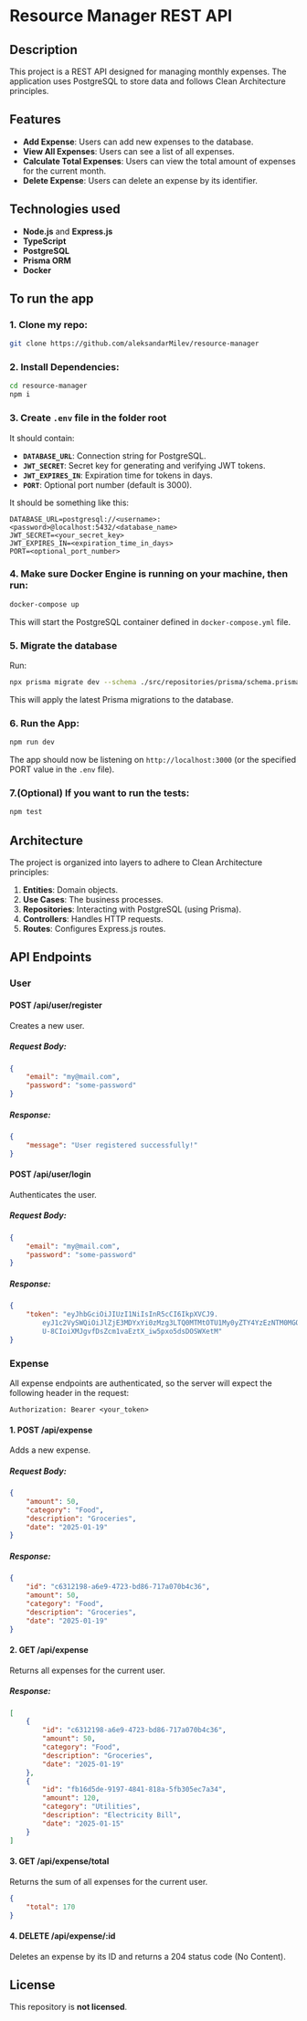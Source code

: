 # Resource Manager REST API

## Description
This project is a REST API designed for managing monthly expenses. The application uses PostgreSQL to store data and follows Clean Architecture principles.

## Features
- **Add Expense**: Users can add new expenses to the database.
- **View All Expenses**: Users can see a list of all expenses.
- **Calculate Total Expenses**: Users can view the total amount of expenses for the current month.
- **Delete Expense**: Users can delete an expense by its identifier.
  
## Technologies used
- **Node.js** and **Express.js**
- **TypeScript**
- **PostgreSQL**
- **Prisma ORM**
- **Docker**

## To run the app
### 1. Clone my repo:
```bash
git clone https://github.com/aleksandarMilev/resource-manager
```

### 2. Install Dependencies:
```bash
cd resource-manager
npm i
```

### 3. Create ``.env`` file in the folder root
It should contain:
- **``DATABASE_URL``**: Connection string for PostgreSQL.
- **``JWT_SECRET``**: Secret key for generating and verifying JWT tokens.
- **``JWT_EXPIRES_IN``**: Expiration time for tokens in days.
- **``PORT``**: Optional port number (default is 3000).

It should be something like this:
```plaintext
DATABASE_URL=postgresql://<username>:<password>@localhost:5432/<database_name>
JWT_SECRET=<your_secret_key>
JWT_EXPIRES_IN=<expiration_time_in_days>
PORT=<optional_port_number>
```

### 4. Make sure Docker Engine is running on your machine, then run:
```bash
docker-compose up
```
This will start the PostgreSQL container defined in ``docker-compose.yml`` file.

### 5. Migrate the database
Run:
```bash
npx prisma migrate dev --schema ./src/repositories/prisma/schema.prisma
```
This will apply the latest Prisma migrations to the database.

### 6. Run the App:
```bash
npm run dev
```
The app should now be listening on ``http://localhost:3000`` (or the specified PORT value in the ``.env`` file).

### 7.(Optional) If you want to run the tests:
```bash
npm test
```

## Architecture
The project is organized into layers to adhere to Clean Architecture principles:

1. **Entities**: Domain objects.
2. **Use Cases**: The business processes.
3. **Repositories**: Interacting with PostgreSQL (using Prisma).
4. **Controllers**: Handles HTTP requests.
5. **Routes**: Configures Express.js routes.

## API Endpoints
### User

#### **POST /api/user/register**
Creates a new user.

##### Request Body:
```json
{
    "email": "my@mail.com",
    "password": "some-password"
}
```

##### Response:
```json
{
    "message": "User registered successfully!"
}
```

#### **POST /api/user/login**
Authenticates the user.

##### Request Body:
```json
{
    "email": "my@mail.com",
    "password": "some-password"
}
```

##### Response:
```json
{
    "token": "eyJhbGciOiJIUzI1NiIsInR5cCI6IkpXVCJ9.
        eyJ1c2VySWQiOiJlZjE3MDYxYi0zMzg3LTQ0MTMtOTU1My0yZTY4YzEzNTM0MGQiLCJyb2xlIjoiVVNFUiIsImlhdCI6MTczNzI4OTg5MywiZXhwIjoxNzM3ODk0NjkzfQ.
        U-8CIoiXMJgvfDsZcm1vaEztX_iw5pxo5dsDOSWXetM"
}
```

### Expense
All expense endpoints are authenticated, so the server will expect the following header in the request:
```
Authorization: Bearer <your_token>
```

#### 1. **POST /api/expense**
Adds a new expense.

##### Request Body:
```json
{
    "amount": 50,
    "category": "Food",
    "description": "Groceries",
    "date": "2025-01-19"
}
```

##### Response:
```json
{
    "id": "c6312198-a6e9-4723-bd86-717a070b4c36",
    "amount": 50,
    "category": "Food",
    "description": "Groceries",
    "date": "2025-01-19"
}
```
#### 2. **GET /api/expense**
Returns all expenses for the current user.

##### Response:
```json
[
    {
        "id": "c6312198-a6e9-4723-bd86-717a070b4c36",
        "amount": 50,
        "category": "Food",
        "description": "Groceries",
        "date": "2025-01-19"
    },
    {
        "id": "fb16d5de-9197-4841-818a-5fb305ec7a34",
        "amount": 120,
        "category": "Utilities",
        "description": "Electricity Bill",
        "date": "2025-01-15"
    }
]
```

#### 3. **GET /api/expense/total**
Returns the sum of all expenses for the current user.

```json
{
    "total": 170
}
```

#### 4. **DELETE /api/expense/:id**
Deletes an expense by its ID and returns a 204 status code (No Content).

## License
This repository is **not licensed**.
